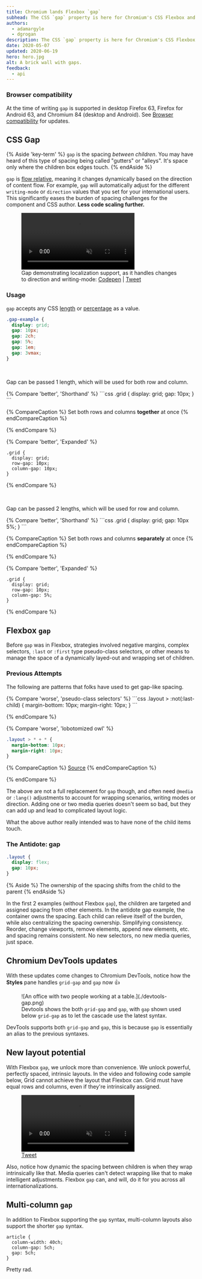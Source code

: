 ```yaml
---
title: Chromium lands Flexbox `gap`
subhead: The CSS `gap` property is here for Chromium's CSS Flexbox and Multi-Column layout engines.
authors:
  - adamargyle
  - dgrogan
description: The CSS `gap` property is here for Chromium's CSS Flexbox and Multi-Column layout engines.
date: 2020-05-07
updated: 2020-06-19
hero: hero.jpg
alt: A brick wall with gaps.
feedback:
  - api
---
```


### Browser compatibility

At the time of writing `gap` is supported in desktop Firefox 63, Firefox for Android 63,
and Chromium 84 (desktop and Android). See
[Browser compatibility](https://developer.mozilla.org/docs/Web/CSS/gap#Browser_compatibility)
for updates.

## CSS Gap

{% Aside 'key-term' %}
`gap` is the spacing *between children*. You may have heard of this type of spacing being
called "gutters" or "alleys". It's space only where the children box edges touch.
{% endAside %}

`gap` is [flow relative](https://www.w3.org/TR/css-logical-1/#intro), meaning it changes
dynamically based on the direction of content flow. For example, `gap` will automatically
adjust for the different `writing-mode` or `direction` values that you set for your
international users. This significantly eases the burden of spacing challenges for
the component and CSS author. **Less code scaling further.**

<figure class="w-figure">
  <video controls autoplay loop muted class="w-screenshot">
    <source src="https://storage.googleapis.com/web-dev-assets/flexbox-gap/gap-i18n.webm" type="video/webm">
    <source src="https://storage.googleapis.com/web-dev-assets/flexbox-gap/gap-i18n.mp4">
  </video>
  <figcaption class="w-figcaption">
    Gap demonstrating localization support, as it handles changes to direction and writing-mode:
    <a href="https://codepen.io/argyleink/pen/MWaoZJM">Codepen</a> |
    <a href="https://twitter.com/argyleink/status/1254794309263491072?s=20">Tweet</a>
  </figcaption>
</figure>

### Usage
`gap` accepts any CSS [length](https://drafts.csswg.org/css-values-4/#lengths)
or [percentage](https://www.w3.org/TR/css-values-3/#percentages) as a value.

```css
.gap-example {
  display: grid;
  gap: 10px;
  gap: 2ch;
  gap: 5%;
  gap: 1em;
  gap: 3vmax;
}
```

<br>

Gap can be passed 1 length, which will be used for both row and column.

<div class="w-columns">
{% Compare 'better', 'Shorthand' %}
```css
.grid {
  display: grid;
  gap: 10px;
}
```

{% CompareCaption %}
Set both rows and columns **together** at once
{% endCompareCaption %}

{% endCompare %}

{% Compare 'better', 'Expanded' %}
```css/2-3
.grid {
  display: grid;
  row-gap: 10px;
  column-gap: 10px;
}
```

{% endCompare %}
</div>

<br>

Gap can be passed 2 lengths, which will be used for row and column.

<div class="w-columns">
{% Compare 'better', 'Shorthand' %}
```css
.grid {
  display: grid;
  gap: 10px 5%;
}
```

{% CompareCaption %}
Set both rows and columns **separately** at once
{% endCompareCaption %}

{% endCompare %}

{% Compare 'better', 'Expanded' %}
```css/2-3
.grid {
  display: grid;
  row-gap: 10px;
  column-gap: 5%;
}
```

{% endCompare %}
</div>


## Flexbox `gap`

Before `gap` was in Flexbox, strategies involved negative margins, complex selectors,
`:last` or `:first` type pseudo-class selectors, or other means to manage the space
of a dynamically layed-out and wrapping set of children.

### Previous Attempts
The following are patterns that folks have used to get gap-like spacing.

<div class="w-columns">
{% Compare 'worse', 'pseudo-class selectors' %}
```css
.layout > :not(:last-child) {
  margin-bottom: 10px;
  margin-right: 10px;
}
```

{% endCompare %}

{% Compare 'worse', 'lobotomized owl' %}
```css
.layout > * + * {
  margin-bottom: 10px;
  margin-right: 10px;
}
```

{% CompareCaption %}
[Source](https://alistapart.com/article/axiomatic-css-and-lobotomized-owls/)
{% endCompareCaption %}

{% endCompare %}
</div>

The above are not a full replacement for `gap` though, and often need `@media`
or `:lang()` adjustments to account for wrapping scenarios, writing modes or direction.
Adding one or two media queries doesn't seem so bad, but they can add up and
lead to complicated layout logic.

What the above author really intended was to have none of the child items touch.
### The Antidote: gap

```css
.layout {
  display: flex;
  gap: 10px;
}
```

{% Aside %}
The ownership of the spacing shifts from the child to the parent
{% endAside %}

In the first 2 examples (without Flexbox `gap`), the children are targeted and
assigned spacing from other elements. In the antidote gap example, the container
owns the spacing. Each child can relieve itself of the burden, while also
centralizing the spacing ownership. Simplifying consistency. Reorder,
change viewports, remove elements, append new elements, etc. and spacing remains
consistent. No new selectors, no new media queries, just space.

## Chromium DevTools updates

With these updates come changes to Chromium DevTools, notice how the **Styles**
pane handles `grid-gap` and `gap` now 👍

<figure class="w-figure">
  ![An office with two people working at a table.](./devtools-gap.png)
  <figcaption class="w-figcaption">Devtools shows the both <code>grid-gap</code> and <code>gap</code>, with
  <code>gap</code> shown used below <code>grid-gap</code> as to let the cascade use the latest syntax.</figcaption>
</figure>

DevTools supports both `grid-gap` and `gap`, this is because `gap` is essentially
an alias to the previous syntaxes.


## New layout potential

With Flexbox `gap`, we unlock more than convenience. We unlock powerful, perfectly
spaced, intrinsic layouts. In the video and following code sample below, Grid
cannot achieve the layout that Flexbox can. Grid must have equal rows and columns,
even if they're intrinsically assigned.

<figure class="w-figure">
  <video controls autoplay loop muted class="w-screenshot">
    <source src="https://storage.googleapis.com/web-dev-assets/flexbox-gap/flex-gap-v1.webm" type="video/webm">
    <source src="https://storage.googleapis.com/web-dev-assets/flexbox-gap/flex-gap-v1.mp4">
  </video>
  <figcaption class="w-figcaption">
    <a href="https://twitter.com/argyleink/status/1255201934241198081?s=20">Tweet</a>
  </figcaption>
</figure>

Also, notice how dynamic the spacing between children is when they wrap intrinsically
like that. Media queries can't detect wrapping like that to make intelligent adjustments.
Flexbox `gap` can, and will, do it for you across all internationalizations.


## Multi-column `gap`

In addition to Flexbox supporting the `gap` syntax, multi-column layouts also support
the shorter `gap` syntax.

```css/3/2
article {
  column-width: 40ch;
  column-gap: 5ch;
  gap: 5ch;
}
```

Pretty rad.
